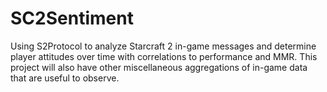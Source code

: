 # SC2Sentiment
Using S2Protocol to analyze Starcraft 2 in-game messages and determine player attitudes over time with correlations to performance and MMR. This project will also have other miscellaneous aggregations of in-game data that are useful to observe. 
